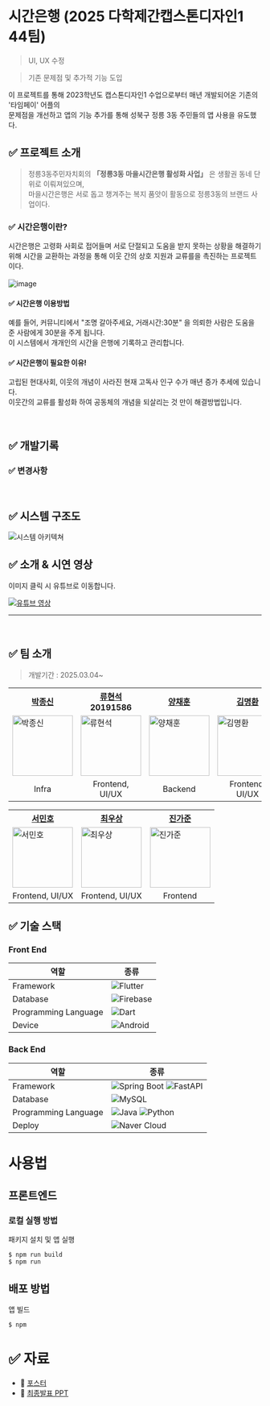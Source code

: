 # 시간은행 (2025 다학제간캡스톤디자인1 44팀)
> UI, UX 수정

> 기존 문제점 및 추가적 기능 도입

이 프로젝트를 통해 2023학년도 캡스톤디자인1 수업으로부터 매년 개발되어온 기존의 '타임페이' 어플의  
문제점을 개선하고 앱의 기능 추가를 통해 성북구 정릉 3동 주민들의 앱 사용을 유도했다.
<br>

## ✅  프로젝트 소개
>  정릉3동주민자치회의 **「정릉3동 마을시간은행 활성화 사업」** 은 생활권 동네 단위로 이뤄져있으며,  
>  마을시간은행은 서로 돕고 챙겨주는 복지 품앗이 활동으로 정릉3동의 브랜드 사업이다.

### ✅ 시간은행이란?
시간은행은 고령화 사회로 접어들며 서로 단절되고 도움을 받지 못하는 상황을 해결하기 위해 시간을 교환하는 과정을 통해 이웃 간의 상호 지원과 교류를을 촉진하는 프로젝트이다.  
<br>
<img alt="image" src="https://github.com/user-attachments/assets/8fbfff5e-5930-4006-a073-ad4ec9998419">
      

#### ✅ 시간은행 이용방법
예를 들어, 커뮤니티에서 "조명 갈아주세요, 거래시간:30분" 을 의뢰한 사람은 도움을 준 사람에게 30분을 주게 됩니다.  
이 시스템에서 개개인의 시간을 은행에 기록하고 관리합니다.

#### ✅ 시간은행이 필요한 이유!
고립된 현대사회, 이웃의 개념이 사라진 현재 고독사 인구 수가 매년 증가 추세에 있습니다.  
이웃간의 교류를 활성화 하여 공동체의 개념을 되살리는 것 만이 해결방법입니다.
  

<br>  

## ✅  개발기록


### ✅  변경사항


<br>

## ✅    시스템 구조도

![시스템 아키텍쳐]()


## ✅   소개 & 시연 영상
이미지 클릭 시 유튜브로 이동합니다.  

[![유튜브 영상]()](url)

<hr/><br>

## ✅ 팀 소개
> 개발기간 : 2025.03.04~

<table>
    <tr>
        <th><a href="https://github.com/">박종신</a><br></th>
        <th><a href="https://github.com/masulsada">류현석</a><br>20191586</th>
        <th><a href="https://github.com/">양채훈</a><br></th>
        <th><a href="https://github.com/">김명환</a><br></th>
    </tr>
    <tr>
        <td><img src="" alt="박종신" width="120"></td>
        <td><img src="https://avatars.githubusercontent.com/u/54922643?s=400&u=e067f3e58d8bf6c13ba3abb11e66fa63d023ce1e&v=4" alt="류현석" width="120"></td>
        <td><img src="" alt="양채훈" width="120"></td>
        <td><img src="" alt="김명환" width="120"></td>
    </tr>
    <tr>
        <td align="center">Infra</td>
        <td align="center">Frontend, UI/UX</td>
        <td align="center">Backend</td>
        <td align="center">Frontend, UI/UX</td>
    </tr>
</table>

<table>
    <tr>
        <th><a href="https://github.com/">서민호</a><br></th>
        <th><a href="https://github.com/">최우상</a><br></th>
        <th><a href="https://github.com/">진가준</a><br></th>
    </tr>
    <tr>
        <td><img src="" alt="서민호" width="120"></td>
        <td><img src="" alt="최우상" width="120"></td>
        <td><img src="" alt="진가준" width="120"></td>
    </tr>
    <tr>
        <td align="center">Frontend, UI/UX</td>
        <td align="center">Frontend, UI/UX</td>
        <td align="center">Frontend</td>
    </tr>
</table>

## ✅  기술 스택
### Front End

| 역할                     | 종류                                                                                 |
|------------------------|------------------------------------------------------------------------------------|
| Framework              | ![Flutter](https://img.shields.io/badge/FLUTTER-02569B?style=for-the-badge&logo=flutter&logoColor=white)  |
| Database               | ![Firebase](https://img.shields.io/badge/Firebase-FFCA28?style=for-the-badge&logo=firebase&logoColor=white) |
| Programming Language   | ![Dart](https://img.shields.io/badge/Dart-0175C2?style=for-the-badge&logo=dart&logoColor=white)            |
| Device                 | ![Android](https://img.shields.io/badge/ANDROID-34A853?style=for-the-badge&logo=android&logoColor=white)            |

### Back End

| 역할                   | 종류                                                                                                                                                                                                                                   |
|------------------------|--------------------------------------------------------------------------------------------------------------------------------------------------------------------------------------------------------------------------------------|
| Framework           | ![Spring Boot](https://img.shields.io/badge/Spring%20Boot-6DB33F?style=for-the-badge&logo=springboot&logoColor=white) ![FastAPI](https://img.shields.io/badge/FastAPI-005571?style=for-the-badge&logo=fastapi)                       |
| Database            | ![MySQL](https://img.shields.io/badge/MySQL-4479A1?style=for-the-badge&logo=mysql&logoColor=white)                                                                                                                                   |
| Programming Language| ![Java](https://img.shields.io/badge/Java-007396?style=for-the-badge&logo=java&logoColor=white) ![Python](https://img.shields.io/badge/Python-3776AB?style=for-the-badge&logo=python&logoColor=white)                                |
| Deploy             | ![Naver Cloud](https://img.shields.io/badge/Naver%20Cloud-03C75A?style=for-the-badge&logo=naver&logoColor=white)                                                                                                                     |


# 사용법
## 프론트엔드
### 로컬 실행 방법

패키지 설치 및 앱 실행
```
$ npm run build
$ npm run
```
## 배포 방법
앱 빌드
```
$ npm
```
  


# ✅  자료
- 📒 [포스터](https://drive.google.com/file/d/1O5rynh7p7e_r7tfz43ZDFO_aZL76Jxs3/view?usp=sharing)
- 📒 [최종발표 PPT](https://drive.google.com/file/d/1foxIw_RV7WrvAODMt029uvwp2Ok4uQWr/view?usp=sharing)


<!-- <div align=center> 
 
 <img src="https://img.shields.io/badge/github-181717?style=for-the-badge&logo=github&logoColor=white">
 <img src="https://img.shields.io/badge/git-F05032?style=for-the-badge&logo=git&logoColor=white">
 <br>
 
 <img src="https://img.shields.io/badge/Notion-%23000000.svg?style=for-the-badge&logo=notion&logoColor=white">
 <img src="https://img.shields.io/badge/Discord-%235865F2.svg?style=for-the-badge&logo=discord&logoColor=white">
 <img src="https://img.shields.io/badge/Slack-4A154B?style=for-the-badge&logo=slack&logoColor=white">


